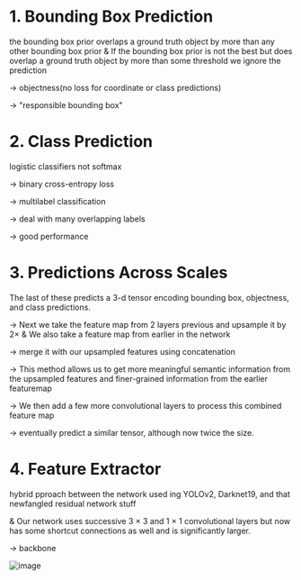 # 1. Bounding Box Prediction

the bounding box prior overlaps a ground truth object by more than any other bounding box prior & If the bounding box prior is not the best but does overlap a ground truth object by more than some threshold we ignore the prediction

→ objectness(no loss for coordinate or class predictions)

→ "responsible bounding box"

# 2. Class Prediction

logistic classifiers not softmax

→ binary cross-entropy loss

→ multilabel classification

→ deal with many overlapping labels

→ good performance


# 3. Predictions Across Scales

The last of these predicts a 3-d tensor encoding bounding box, objectness, and class predictions.

→ Next we take the feature map from 2 layers previous and upsample it by 2× & We also take a feature map from earlier in the network

→ merge it with our upsampled features using concatenation

→ This method allows us to get more meaningful semantic information from the upsampled features and finer-grained information from the earlier featuremap

→ We then add a few more convolutional layers to process this combined feature map

→ eventually predict a similar tensor, although now twice the size.


# 4. Feature Extractor

hybrid pproach between the network used ing YOLOv2, Darknet19, and that newfangled residual network stuff

& Our network uses successive 3 × 3 and 1 × 1
convolutional layers but now has some shortcut connections as well and is significantly larger.

→ backbone


![image](https://user-images.githubusercontent.com/58837749/164585892-1de59c26-4efe-45a2-b7b2-3da396c8919f.png)
